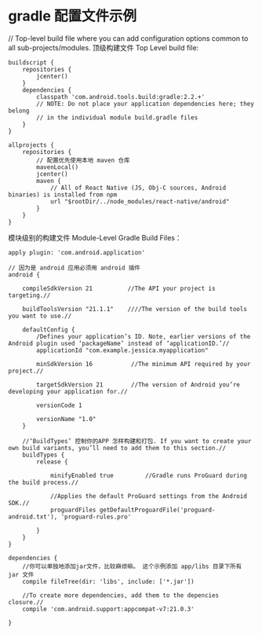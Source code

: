 # gradle 配置文件示例
// Top-level build file where you can add configuration options common to all sub-projects/modules.
顶级构建文件 Top Level build file:

    buildscript {
        repositories {
            jcenter()
        }
        dependencies {
            classpath 'com.android.tools.build:gradle:2.2.+'
            // NOTE: Do not place your application dependencies here; they belong
            // in the individual module build.gradle files
        }
    }
     
    allprojects {
        repositories {
            // 配置优先使用本地 maven 仓库
            mavenLocal()
            jcenter()
            maven {
                // All of React Native (JS, Obj-C sources, Android binaries) is installed from npm
                url "$rootDir/../node_modules/react-native/android"
            }
        }
    }

模块级别的构建文件 Module-Level Gradle Build Files：

    apply plugin: 'com.android.application'
          
    // 因为是 android 应用必须用 android 插件
    android {
     
        compileSdkVersion 21          //The API your project is targeting.// 
     
        buildToolsVersion "21.1.1"    ////The version of the build tools you want to use.//
     
        defaultConfig {
            /Defines your application’s ID. Note, earlier versions of the Android plugin used ‘packageName’ instead of ‘applicationID.’//
            applicationId "com.example.jessica.myapplication"
     
            minSdkVersion 16           //The minimum API required by your project.//
     
            targetSdkVersion 21        //The version of Android you’re developing your application for.//
             
            versionCode 1
     
            versionName "1.0"
        }
        
        //‘BuildTypes’ 控制你的APP 怎样构建和打包. If you want to create your own build variants, you’ll need to add them to this section.//
        buildTypes {
            release {
     
                minifyEnabled true         //Gradle runs ProGuard during the build process.//
                
                //Applies the default ProGuard settings from the Android SDK.// 
                proguardFiles getDefaultProguardFile('proguard-android.txt'), 'proguard-rules.pro'
     
            }
        }
    }
     
    dependencies {
        //你可以单独地添加jar文件，比较麻烦嘛。 这个示例添加 app/libs 目录下所有 jar 文件
        compile fileTree(dir: 'libs', include: ['*.jar'])
     
        //To create more dependencies, add them to the depencies closure.//
        compile 'com.android.support:appcompat-v7:21.0.3'
     
    }